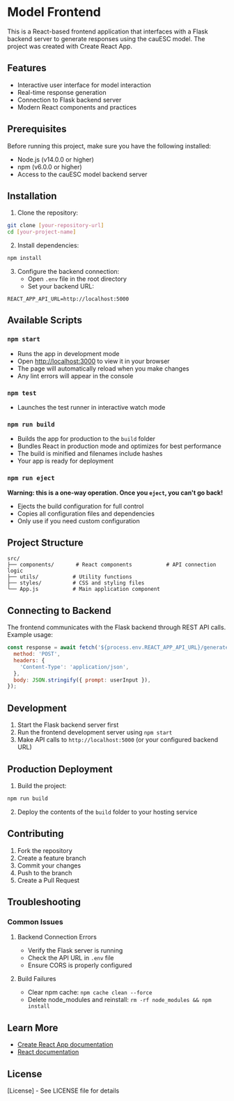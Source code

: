 # Model  Frontend

This is a React-based frontend application that interfaces with a Flask backend server to generate responses using the cauESC model. The project was created with Create React App.

## Features

- Interactive user interface for model interaction
- Real-time response generation
- Connection to Flask backend server
- Modern React components and practices

## Prerequisites

Before running this project, make sure you have the following installed:
- Node.js (v14.0.0 or higher)
- npm (v6.0.0 or higher)
- Access to the cauESC model backend server

## Installation

1. Clone the repository:
```bash
git clone [your-repository-url]
cd [your-project-name]
```

2. Install dependencies:
```bash
npm install
```

3. Configure the backend connection:
   - Open `.env` file in the root directory
   - Set your backend URL:
```
REACT_APP_API_URL=http://localhost:5000
```

## Available Scripts

### `npm start`
- Runs the app in development mode
- Open [http://localhost:3000](http://localhost:3000) to view it in your browser
- The page will automatically reload when you make changes
- Any lint errors will appear in the console

### `npm test`
- Launches the test runner in interactive watch mode

### `npm run build`
- Builds the app for production to the `build` folder
- Bundles React in production mode and optimizes for best performance
- The build is minified and filenames include hashes
- Your app is ready for deployment

### `npm run eject`
**Warning: this is a one-way operation. Once you `eject`, you can't go back!**
- Ejects the build configuration for full control
- Copies all configuration files and dependencies
- Only use if you need custom configuration

## Project Structure

```
src/
├── components/       # React components           # API connection logic
├── utils/           # Utility functions
├── styles/          # CSS and styling files
└── App.js           # Main application component
```

## Connecting to Backend

The frontend communicates with the Flask backend through REST API calls. Example usage:

```javascript
const response = await fetch('${process.env.REACT_APP_API_URL}/generate', {
  method: 'POST',
  headers: {
    'Content-Type': 'application/json',
  },
  body: JSON.stringify({ prompt: userInput }),
});
```

## Development

1. Start the Flask backend server first
2. Run the frontend development server using `npm start`
3. Make API calls to `http://localhost:5000` (or your configured backend URL)

## Production Deployment

1. Build the project:
```bash
npm run build
```

2. Deploy the contents of the `build` folder to your hosting service

## Contributing

1. Fork the repository
2. Create a feature branch
3. Commit your changes
4. Push to the branch
5. Create a Pull Request

## Troubleshooting

### Common Issues

1. Backend Connection Errors
   - Verify the Flask server is running
   - Check the API URL in `.env` file
   - Ensure CORS is properly configured

2. Build Failures
   - Clear npm cache: `npm cache clean --force`
   - Delete node_modules and reinstall: `rm -rf node_modules && npm install`

## Learn More

- [Create React App documentation](https://facebook.github.io/create-react-app/docs/getting-started)
- [React documentation](https://reactjs.org/)

## License

[License] - See LICENSE file for details





